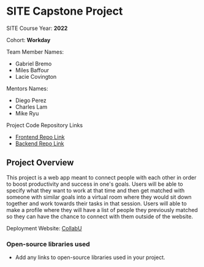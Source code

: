# SITE Capstone Project

SITE Course Year: **2022**

Cohort: **Workday**

Team Member Names:

  - Gabriel Bremo
  - Miles Baffour
  - Lacie Covington

Mentors Names:

  - Diego Perez
  - Charles Lam
  - Mike Ryu

Project Code Repository Links

* [Frontend Repo Link](https://github.com/Workday-Pod-4/CollabU/tree/main/capstone-project/ui)
* [Backend Repo Link](https://github.com/Workday-Pod-4/CollabU/tree/main/capstone-project/api)

## Project Overview

This project is a web app meant to connect people with each other in order to boost productivity and success in one's goals. Users will be able to specify what they want to work at that time and then get matched with someone with similar goals into a virtual room where they would sit down together and work towards their tasks in that session. Users will able to make a profile where they will have a list of people they previously matched so they can have the chance to connect with them outside of the website.

Deployment Website: [CollabU](https://nowwerereadyhehe.surge.sh/)

### Open-source libraries used

- Add any links to open-source libraries used in your project.
